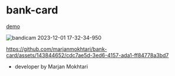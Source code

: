 # bank-card

[demo](https://marjanmokhtari.github.io/bank-card/)

![bandicam 2023-12-01 17-32-34-950](https://github.com/marjanmokhtari/bank-card/assets/143844652/c0d0231e-b017-4d6b-94bb-dcd959a587e7)

https://github.com/marjanmokhtari/bank-card/assets/143844652/cdc7ae5d-3ed6-4157-ada1-ff84778a3bd7

- developer by Marjan Mokhtari

